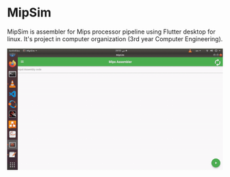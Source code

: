 # MipSim
MipSim is assembler for Mips processor pipeline using Flutter desktop for linux. It's project in computer organization (3rd year Computer Engineering).

![](MipsSim.gif)
